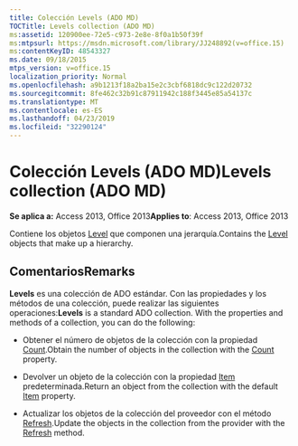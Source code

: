 ```yaml
---
title: Colección Levels (ADO MD)
TOCTitle: Levels collection (ADO MD)
ms:assetid: 120900ee-72e5-c973-2e8e-8f0a1b50f39f
ms:mtpsurl: https://msdn.microsoft.com/library/JJ248892(v=office.15)
ms:contentKeyID: 48543327
ms.date: 09/18/2015
mtps_version: v=office.15
localization_priority: Normal
ms.openlocfilehash: a9b1213f18a2ba15e2c3cbf6818dc9c122d20732
ms.sourcegitcommit: 8fe462c32b91c87911942c188f3445e85a54137c
ms.translationtype: MT
ms.contentlocale: es-ES
ms.lasthandoff: 04/23/2019
ms.locfileid: "32290124"
---
```

# <a name="levels-collection-ado-md"></a><span data-ttu-id="93247-102">Colección Levels (ADO MD)</span><span class="sxs-lookup"><span data-stu-id="93247-102">Levels collection (ADO MD)</span></span>


<span data-ttu-id="93247-103">**Se aplica a:** Access 2013, Office 2013</span><span class="sxs-lookup"><span data-stu-id="93247-103">**Applies to**: Access 2013, Office 2013</span></span>

<span data-ttu-id="93247-104">Contiene los objetos [Level](level-object-ado-md.md) que componen una jerarquía.</span><span class="sxs-lookup"><span data-stu-id="93247-104">Contains the [Level](level-object-ado-md.md) objects that make up a hierarchy.</span></span>

## <a name="remarks"></a><span data-ttu-id="93247-105">Comentarios</span><span class="sxs-lookup"><span data-stu-id="93247-105">Remarks</span></span>

<span data-ttu-id="93247-p101">**Levels** es una colección de ADO estándar. Con las propiedades y los métodos de una colección, puede realizar las siguientes operaciones:</span><span class="sxs-lookup"><span data-stu-id="93247-p101">**Levels** is a standard ADO collection. With the properties and methods of a collection, you can do the following:</span></span>

  - <span data-ttu-id="93247-108">Obtener el número de objetos de la colección con la propiedad [Count](count-property-ado.md).</span><span class="sxs-lookup"><span data-stu-id="93247-108">Obtain the number of objects in the collection with the [Count](count-property-ado.md) property.</span></span>

  - <span data-ttu-id="93247-109">Devolver un objeto de la colección con la propiedad [Item](item-property-ado.md) predeterminada.</span><span class="sxs-lookup"><span data-stu-id="93247-109">Return an object from the collection with the default [Item](item-property-ado.md) property.</span></span>

  - <span data-ttu-id="93247-110">Actualizar los objetos de la colección del proveedor con el método [Refresh](refresh-method-ado.md).</span><span class="sxs-lookup"><span data-stu-id="93247-110">Update the objects in the collection from the provider with the [Refresh](refresh-method-ado.md) method.</span></span>

